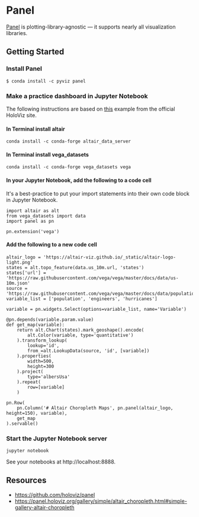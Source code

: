 # Panel

[Panel](https://panel.holoviz.org) is plotting-library-agnostic — it supports nearly all visualization libraries. 

## Getting Started

### Install Panel
```
$ conda install -c pyviz panel
```

### Make a practice dashboard in Jupyter Notebook

The following instructions are based on [this](https://panel.holoviz.org/gallery/simple/altair_choropleth.html#simple-gallery-altair-choropleth) example from the official HoloViz site.

#### In Terminal install altair
```
conda install -c conda-forge altair_data_server
```

#### In Terminal install vega_datasets
```
conda install -c conda-forge vega_datasets vega
```

#### In your Jupyter Notebook, add the following to a code cell
It's a best-practice to put your import statements into their own code block in Jupyter Notebook.
```
import altair as alt
from vega_datasets import data
import panel as pn

pn.extension('vega')
```

#### Add the following to a new code cell
```
altair_logo = 'https://altair-viz.github.io/_static/altair-logo-light.png'
states = alt.topo_feature(data.us_10m.url, 'states')
states['url'] = 'https://raw.githubusercontent.com/vega/vega/master/docs/data/us-10m.json'
source = 'https://raw.githubusercontent.com/vega/vega/master/docs/data/population_engineers_hurricanes.csv'
variable_list = ['population', 'engineers', 'hurricanes']

variable = pn.widgets.Select(options=variable_list, name='Variable')

@pn.depends(variable.param.value)
def get_map(variable):
    return alt.Chart(states).mark_geoshape().encode(
        alt.Color(variable, type='quantitative')
    ).transform_lookup(
        lookup='id',
        from_=alt.LookupData(source, 'id', [variable])
    ).properties(
        width=500,
        height=300
    ).project(
        type='albersUsa'
    ).repeat(
        row=[variable]
    )

pn.Row(
    pn.Column('# Altair Choropleth Maps', pn.panel(altair_logo, height=150), variable),
    get_map
).servable()
```

### Start the Jupyter Notebook server
```
jupyter notebook
```
See your notebooks at http://localhost:8888.

## Resources
- https://github.com/holoviz/panel
- https://panel.holoviz.org/gallery/simple/altair_choropleth.html#simple-gallery-altair-choropleth
